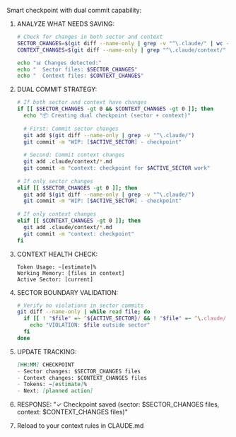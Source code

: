 Smart checkpoint with dual commit capability:

1. ANALYZE WHAT NEEDS SAVING:
   ```bash
   # Check for changes in both sector and context
   SECTOR_CHANGES=$(git diff --name-only | grep -v "^\.claude/" | wc -l)
   CONTEXT_CHANGES=$(git diff --name-only | grep "^\.claude/context/" | wc -l)
   
   echo "📊 Changes detected:"
   echo "  Sector files: $SECTOR_CHANGES"
   echo "  Context files: $CONTEXT_CHANGES"
   ```

2. DUAL COMMIT STRATEGY:
   ```bash
   # If both sector and context have changes
   if [[ $SECTOR_CHANGES -gt 0 && $CONTEXT_CHANGES -gt 0 ]]; then
     echo "📦 Creating dual checkpoint (sector + context)"
     
     # First: Commit sector changes
     git add $(git diff --name-only | grep -v "^\.claude/")
     git commit -m "WIP: [$ACTIVE_SECTOR] - checkpoint"
     
     # Second: Commit context changes
     git add .claude/context/*.md
     git commit -m "context: checkpoint for $ACTIVE_SECTOR work"
     
   # If only sector changes
   elif [[ $SECTOR_CHANGES -gt 0 ]]; then
     git add $(git diff --name-only | grep -v "^\.claude/")
     git commit -m "WIP: [$ACTIVE_SECTOR] - checkpoint"
     
   # If only context changes
   elif [[ $CONTEXT_CHANGES -gt 0 ]]; then
     git add .claude/context/*.md
     git commit -m "context: checkpoint"
   fi
   ```

3. CONTEXT HEALTH CHECK:
   ```
   Token Usage: ~[estimate]%
   Working Memory: [files in context]
   Active Sector: [current]
   ```

4. SECTOR BOUNDARY VALIDATION:
   ```bash
   # Verify no violations in sector commits
   git diff --name-only | while read file; do
     if [[ ! "$file" =~ ^${ACTIVE_SECTOR}/ && ! "$file" =~ ^\.claude/ ]]; then
       echo "VIOLATION: $file outside sector"
     fi
   done
   ```

5. UPDATE TRACKING:
   ```markdown
   [HH:MM] CHECKPOINT
   - Sector changes: $SECTOR_CHANGES files
   - Context changes: $CONTEXT_CHANGES files
   - Tokens: ~[estimate]%
   - Next: [planned action]
   ```

6. RESPONSE:
   "✓ Checkpoint saved (sector: $SECTOR_CHANGES files, context: $CONTEXT_CHANGES files)"

7. Reload to your context rules in CLAUDE.md